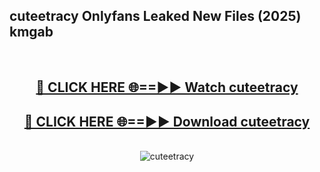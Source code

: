 <h2>cuteetracy Onlyfans Leaked New Files (2025) kmgab</h2>
<br>
<div align="center">
<h2><a href="https://mediafiles.top/cuteetracy&ref=git" rel="nofollow">🔴 CLICK HERE 🌐==►► Watch cuteetracy</a></h2>
<h2><a href="https://mediafiles.top/cuteetracy&ref=git" rel="nofollow">🔴 CLICK HERE 🌐==►► Download cuteetracy</a></h2>
<br>
<a href="https://mediafiles.top/cuteetracy&ref=git" rel="nofollow" data-target="animated-image.originalLink"><img src="https://i.ibb.co.com/xMMVF88/686577567.gif" alt="cuteetracy" style="max-width: 100%; display: inline-block;" data-target="animated-image.originalImage"></a>
</div>
<br>
<br>